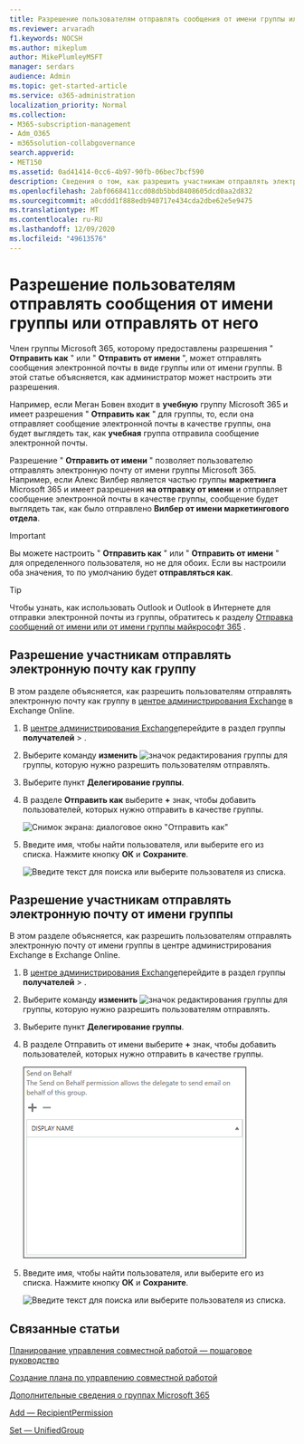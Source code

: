 ```yaml
---
title: Разрешение пользователям отправлять сообщения от имени группы или отправлять от него
ms.reviewer: arvaradh
f1.keywords: NOCSH
ms.author: mikeplum
author: MikePlumleyMSFT
manager: serdars
audience: Admin
ms.topic: get-started-article
ms.service: o365-administration
localization_priority: Normal
ms.collection:
- M365-subscription-management
- Adm_O365
- m365solution-collabgovernance
search.appverid:
- MET150
ms.assetid: 0ad41414-0cc6-4b97-90fb-06bec7bcf590
description: Сведения о том, как разрешить участникам отправлять электронную почту как группу Microsoft 365 или отправлять электронную почту от имени группы Майкрософт 365.
ms.openlocfilehash: 2abf0668411ccd08db5bbd8408605dcd0aa2d832
ms.sourcegitcommit: a0cddd1f888edb940717e434cda2dbe62e5e9475
ms.translationtype: MT
ms.contentlocale: ru-RU
ms.lasthandoff: 12/09/2020
ms.locfileid: "49613576"
---
```

# <a name="allow-members-to-send-as-or-send-on-behalf-of-a-group"></a>Разрешение пользователям отправлять сообщения от имени группы или отправлять от него

Член группы Microsoft 365, которому предоставлены разрешения " **Отправить как** " или " **Отправить от имени** ", может отправлять сообщения электронной почты в виде группы или от имени группы. В этой статье объясняется, как администратор может настроить эти разрешения.
  
Например, если Меган Бовен входит в **учебную** группу Microsoft 365 и имеет разрешения " **Отправить как** " для группы, то, если она отправляет сообщение электронной почты в качестве группы, она будет выглядеть так, как **учебная** группа отправила сообщение электронной почты. 
  
Разрешение " **Отправить от имени** " позволяет пользователю отправлять электронную почту от имени группы Microsoft 365. Например, если Алекс Вилбер является частью группы **маркетинга** Microsoft 365 и имеет разрешения **на отправку от имени** и отправляет сообщение электронной почты в качестве группы, сообщение будет выглядеть так, как было отправлено **Вилбер от имени маркетингового отдела**.

> [!IMPORTANT]
> Вы можете настроить " **Отправить как** " или " **Отправить от имени** " для определенного пользователя, но не для обоих. Если вы настроили оба значения, то по умолчанию будет **отправляться как**.

> [!TIP]
> Чтобы узнать, как использовать Outlook и Outlook в Интернете для отправки электронной почты из группы, обратитесь к разделу [Отправка сообщений от имени или от имени группы майкрософт 365](https://support.microsoft.com/office/0f4964af-aec6-484b-a65c-0434df8cdb6b) .
    
## <a name="allow-members-to-send-email-as-a-group"></a>Разрешение участникам отправлять электронную почту как группу

В этом разделе объясняется, как разрешить пользователям отправлять электронную почту как группу в [центре администрирования Exchange](https://go.microsoft.com/fwlink/p/?linkid=2059104) в Exchange Online.
  
1. В <a href="https://go.microsoft.com/fwlink/p/?linkid=2059104" target="_blank">центре администрирования Exchange</a>перейдите в раздел группы **получателей** \> .
    
2. Выберите команду **изменить** ![ значок редактирования группы для ](../media/0cfcb590-dc51-4b4f-9276-bb2ce300d87e.png) группы, которую нужно разрешить пользователям отправлять.   
    
3. Выберите пункт **Делегирование группы**.
    
4. В разделе **Отправить как** выберите **+** знак, чтобы добавить пользователей, которых нужно отправить в качестве группы. 
    
    ![Снимок экрана: диалоговое окно "Отправить как"](../media/1df167f6-1eff-4f98-9ecd-4230fab46557.png)
  
5. Введите имя, чтобы найти пользователя, или выберите его из списка. Нажмите кнопку **ОК** и **Сохраните**.
    
    ![Введите текст для поиска или выберите пользователя из списка.](../media/522919cf-664c-4a25-8076-c51c8c9fbe43.png)
  
## <a name="allow-members-to-send-email-on-behalf-of-a-group"></a>Разрешение участникам отправлять электронную почту от имени группы

В этом разделе объясняется, как разрешить пользователям отправлять электронную почту от имени группы в центре администрирования Exchange в Exchange Online.
  
1. В <a href="https://go.microsoft.com/fwlink/p/?linkid=2059104" target="_blank">центре администрирования Exchange</a>перейдите в раздел группы **получателей** \> .
    
2. Выберите команду **изменить** ![ значок редактирования группы для ](../media/0cfcb590-dc51-4b4f-9276-bb2ce300d87e.png) группы, которую нужно разрешить пользователям отправлять. 
    
3. Выберите пункт **Делегирование группы**.
    
4. В разделе Отправить от имени выберите **+** знак, чтобы добавить пользователей, которых нужно отправить в качестве группы. 
    
    ![Снимок экрана: диалоговое окно "Отправить от имени"](../media/2bae0579-8907-4d6b-8920-ddd6555897b4.png)
  
5. Введите имя, чтобы найти пользователя, или выберите его из списка. Нажмите кнопку **ОК** и **Сохраните**.
    
    ![Введите текст для поиска или выберите пользователя из списка.](../media/522919cf-664c-4a25-8076-c51c8c9fbe43.png)

## <a name="related-articles"></a>Связанные статьи

[Планирование управления совместной работой — пошаговое руководство](collaboration-governance-overview.md#collaboration-governance-planning-step-by-step)

[Создание плана по управлению совместной работой](collaboration-governance-first.md)

[Дополнительные сведения о группах Microsoft 365](https://support.microsoft.com/office/b565caa1-5c40-40ef-9915-60fdb2d97fa2)

[Add — RecipientPermission](https://go.microsoft.com/fwlink/p/?LinkId=723960)

[Set — UnifiedGroup](https://go.microsoft.com/fwlink/p/?LinkId=616189)
